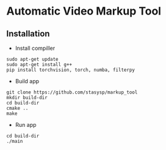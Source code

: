# Automatic Video Markup Tool

## Installation
- Install compiller
```Shell
sudo apt-get update
sudo apt-get install g++
pip install torchvision, torch, numba, filterpy
```
- Build app
```Shell
git clone https://github.com/stasysp/markup_tool
mkdir build-dir 
cd build-dir
cmake ..
make
```
- Run app
```Shell
cd build-dir
./main
```
